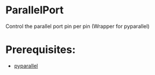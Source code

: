 # ParallelPort
Control the parallel port pin per pin (Wrapper for pyparallel)

# Prerequisites:
* [pyparallel]

[pyparallel]: <https://github.com/pyserial/pyparallel>
